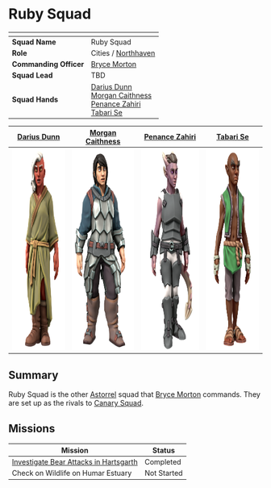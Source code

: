 # Ruby Squad

| []() | |
| --- | --- |
| **Squad Name** | Ruby Squad | squad.2
| **Role** | Cities / [Northhaven](../../../places/cities/northhaven.md) |
| **Commanding Officer** | [Bryce Morton](../../../characters/bryce-morton.md) |
| **Squad Lead** | TBD |
| **Squad Hands** | [Darius Dunn](../../../characters/darius-dunn.md)<br>[Morgan Caithness](../../../characters/morgan-caithness.md)<br>[Penance Zahiri](../../../characters/penance-zahiri.md)<br>[Tabari Se](../../../characters/tabari-se.md)

| [Darius Dunn](../../../characters/darius-dunn.md) | [Morgan Caithness](../../../characters/morgan-caithness.md) | [Penance Zahiri](../../../characters/penance-zahiri.md) | [Tabari Se](../../../characters/tabari-se.md) |
|:---:|:---:|:---:|:---:|
| <img src="https://raw.githubusercontent.com/jesskelsall/astarus-images/main/people/portraits/94fe4e7c79cbcd9a.png" height="400" /> | <img src="https://raw.githubusercontent.com/jesskelsall/astarus-images/main/people/portraits/e7a36c7e28f97107.png" height="400" /> | <img src="https://raw.githubusercontent.com/jesskelsall/astarus-images/main/people/portraits/1c019d0a10e8341a.png" height="400" /> | <img src="https://raw.githubusercontent.com/jesskelsall/astarus-images/main/people/portraits/0e9d44f0b522c033.png" height="400" /> | 

## Summary

Ruby Squad is the other [Astorrel](../astorrel.md) squad that [Bryce Morton](../../../characters/bryce-morton.md) commands. They are set up as the rivals to [Canary Squad](canary-squad.md).

## Missions

| Mission | Status |
| --- | --- |
| [Investigate Bear Attacks in Hartsgarth](../../../storylines/investigate-bear-attacks-in-hartsgarth.md) | Completed |
| Check on Wildlife on Humar Estuary | Not Started |
